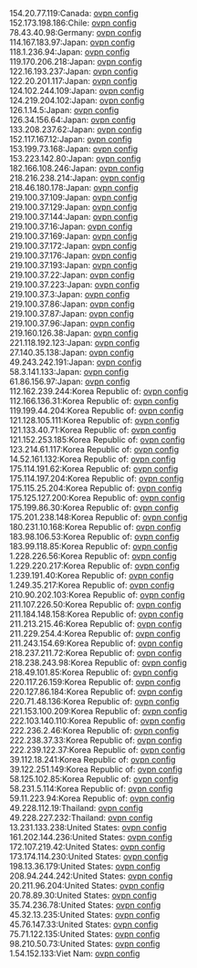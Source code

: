 154.20.77.119:Canada: [ovpn config](vpn/154_20_77_119.ovpn)  
152.173.198.186:Chile: [ovpn config](vpn/152_173_198_186.ovpn)  
78.43.40.98:Germany: [ovpn config](vpn/78_43_40_98.ovpn)  
114.167.183.97:Japan: [ovpn config](vpn/114_167_183_97.ovpn)  
118.1.236.94:Japan: [ovpn config](vpn/118_1_236_94.ovpn)  
119.170.206.218:Japan: [ovpn config](vpn/119_170_206_218.ovpn)  
122.16.193.237:Japan: [ovpn config](vpn/122_16_193_237.ovpn)  
122.20.201.117:Japan: [ovpn config](vpn/122_20_201_117.ovpn)  
124.102.244.109:Japan: [ovpn config](vpn/124_102_244_109.ovpn)  
124.219.204.102:Japan: [ovpn config](vpn/124_219_204_102.ovpn)  
126.1.14.5:Japan: [ovpn config](vpn/126_1_14_5.ovpn)  
126.34.156.64:Japan: [ovpn config](vpn/126_34_156_64.ovpn)  
133.208.237.62:Japan: [ovpn config](vpn/133_208_237_62.ovpn)  
152.117.167.12:Japan: [ovpn config](vpn/152_117_167_12.ovpn)  
153.199.73.168:Japan: [ovpn config](vpn/153_199_73_168.ovpn)  
153.223.142.80:Japan: [ovpn config](vpn/153_223_142_80.ovpn)  
182.166.108.246:Japan: [ovpn config](vpn/182_166_108_246.ovpn)  
218.216.238.214:Japan: [ovpn config](vpn/218_216_238_214.ovpn)  
218.46.180.178:Japan: [ovpn config](vpn/218_46_180_178.ovpn)  
219.100.37.109:Japan: [ovpn config](vpn/219_100_37_109.ovpn)  
219.100.37.129:Japan: [ovpn config](vpn/219_100_37_129.ovpn)  
219.100.37.144:Japan: [ovpn config](vpn/219_100_37_144.ovpn)  
219.100.37.16:Japan: [ovpn config](vpn/219_100_37_16.ovpn)  
219.100.37.169:Japan: [ovpn config](vpn/219_100_37_169.ovpn)  
219.100.37.172:Japan: [ovpn config](vpn/219_100_37_172.ovpn)  
219.100.37.176:Japan: [ovpn config](vpn/219_100_37_176.ovpn)  
219.100.37.193:Japan: [ovpn config](vpn/219_100_37_193.ovpn)  
219.100.37.22:Japan: [ovpn config](vpn/219_100_37_22.ovpn)  
219.100.37.223:Japan: [ovpn config](vpn/219_100_37_223.ovpn)  
219.100.37.3:Japan: [ovpn config](vpn/219_100_37_3.ovpn)  
219.100.37.86:Japan: [ovpn config](vpn/219_100_37_86.ovpn)  
219.100.37.87:Japan: [ovpn config](vpn/219_100_37_87.ovpn)  
219.100.37.96:Japan: [ovpn config](vpn/219_100_37_96.ovpn)  
219.160.126.38:Japan: [ovpn config](vpn/219_160_126_38.ovpn)  
221.118.192.123:Japan: [ovpn config](vpn/221_118_192_123.ovpn)  
27.140.35.138:Japan: [ovpn config](vpn/27_140_35_138.ovpn)  
49.243.242.191:Japan: [ovpn config](vpn/49_243_242_191.ovpn)  
58.3.141.133:Japan: [ovpn config](vpn/58_3_141_133.ovpn)  
61.86.156.97:Japan: [ovpn config](vpn/61_86_156_97.ovpn)  
112.162.239.244:Korea Republic of: [ovpn config](vpn/112_162_239_244.ovpn)  
112.166.136.31:Korea Republic of: [ovpn config](vpn/112_166_136_31.ovpn)  
119.199.44.204:Korea Republic of: [ovpn config](vpn/119_199_44_204.ovpn)  
121.128.105.111:Korea Republic of: [ovpn config](vpn/121_128_105_111.ovpn)  
121.133.40.71:Korea Republic of: [ovpn config](vpn/121_133_40_71.ovpn)  
121.152.253.185:Korea Republic of: [ovpn config](vpn/121_152_253_185.ovpn)  
123.214.61.117:Korea Republic of: [ovpn config](vpn/123_214_61_117.ovpn)  
14.52.161.132:Korea Republic of: [ovpn config](vpn/14_52_161_132.ovpn)  
175.114.191.62:Korea Republic of: [ovpn config](vpn/175_114_191_62.ovpn)  
175.114.197.204:Korea Republic of: [ovpn config](vpn/175_114_197_204.ovpn)  
175.115.25.204:Korea Republic of: [ovpn config](vpn/175_115_25_204.ovpn)  
175.125.127.200:Korea Republic of: [ovpn config](vpn/175_125_127_200.ovpn)  
175.199.86.30:Korea Republic of: [ovpn config](vpn/175_199_86_30.ovpn)  
175.201.238.148:Korea Republic of: [ovpn config](vpn/175_201_238_148.ovpn)  
180.231.10.168:Korea Republic of: [ovpn config](vpn/180_231_10_168.ovpn)  
183.98.106.53:Korea Republic of: [ovpn config](vpn/183_98_106_53.ovpn)  
183.99.118.85:Korea Republic of: [ovpn config](vpn/183_99_118_85.ovpn)  
1.228.226.56:Korea Republic of: [ovpn config](vpn/1_228_226_56.ovpn)  
1.229.220.217:Korea Republic of: [ovpn config](vpn/1_229_220_217.ovpn)  
1.239.191.40:Korea Republic of: [ovpn config](vpn/1_239_191_40.ovpn)  
1.249.35.217:Korea Republic of: [ovpn config](vpn/1_249_35_217.ovpn)  
210.90.202.103:Korea Republic of: [ovpn config](vpn/210_90_202_103.ovpn)  
211.107.226.50:Korea Republic of: [ovpn config](vpn/211_107_226_50.ovpn)  
211.184.148.158:Korea Republic of: [ovpn config](vpn/211_184_148_158.ovpn)  
211.213.215.46:Korea Republic of: [ovpn config](vpn/211_213_215_46.ovpn)  
211.229.254.4:Korea Republic of: [ovpn config](vpn/211_229_254_4.ovpn)  
211.243.154.69:Korea Republic of: [ovpn config](vpn/211_243_154_69.ovpn)  
218.237.211.72:Korea Republic of: [ovpn config](vpn/218_237_211_72.ovpn)  
218.238.243.98:Korea Republic of: [ovpn config](vpn/218_238_243_98.ovpn)  
218.49.101.85:Korea Republic of: [ovpn config](vpn/218_49_101_85.ovpn)  
220.117.26.159:Korea Republic of: [ovpn config](vpn/220_117_26_159.ovpn)  
220.127.86.184:Korea Republic of: [ovpn config](vpn/220_127_86_184.ovpn)  
220.71.48.136:Korea Republic of: [ovpn config](vpn/220_71_48_136.ovpn)  
221.153.100.209:Korea Republic of: [ovpn config](vpn/221_153_100_209.ovpn)  
222.103.140.110:Korea Republic of: [ovpn config](vpn/222_103_140_110.ovpn)  
222.236.2.46:Korea Republic of: [ovpn config](vpn/222_236_2_46.ovpn)  
222.238.37.33:Korea Republic of: [ovpn config](vpn/222_238_37_33.ovpn)  
222.239.122.37:Korea Republic of: [ovpn config](vpn/222_239_122_37.ovpn)  
39.112.18.241:Korea Republic of: [ovpn config](vpn/39_112_18_241.ovpn)  
39.122.251.149:Korea Republic of: [ovpn config](vpn/39_122_251_149.ovpn)  
58.125.102.85:Korea Republic of: [ovpn config](vpn/58_125_102_85.ovpn)  
58.231.5.114:Korea Republic of: [ovpn config](vpn/58_231_5_114.ovpn)  
59.11.223.94:Korea Republic of: [ovpn config](vpn/59_11_223_94.ovpn)  
49.228.112.19:Thailand: [ovpn config](vpn/49_228_112_19.ovpn)  
49.228.227.232:Thailand: [ovpn config](vpn/49_228_227_232.ovpn)  
13.231.133.238:United States: [ovpn config](vpn/13_231_133_238.ovpn)  
161.202.144.236:United States: [ovpn config](vpn/161_202_144_236.ovpn)  
172.107.219.42:United States: [ovpn config](vpn/172_107_219_42.ovpn)  
173.174.114.230:United States: [ovpn config](vpn/173_174_114_230.ovpn)  
198.13.36.179:United States: [ovpn config](vpn/198_13_36_179.ovpn)  
208.94.244.242:United States: [ovpn config](vpn/208_94_244_242.ovpn)  
20.211.96.204:United States: [ovpn config](vpn/20_211_96_204.ovpn)  
20.78.89.30:United States: [ovpn config](vpn/20_78_89_30.ovpn)  
35.74.236.78:United States: [ovpn config](vpn/35_74_236_78.ovpn)  
45.32.13.235:United States: [ovpn config](vpn/45_32_13_235.ovpn)  
45.76.147.33:United States: [ovpn config](vpn/45_76_147_33.ovpn)  
75.71.122.135:United States: [ovpn config](vpn/75_71_122_135.ovpn)  
98.210.50.73:United States: [ovpn config](vpn/98_210_50_73.ovpn)  
1.54.152.133:Viet Nam: [ovpn config](vpn/1_54_152_133.ovpn)  

